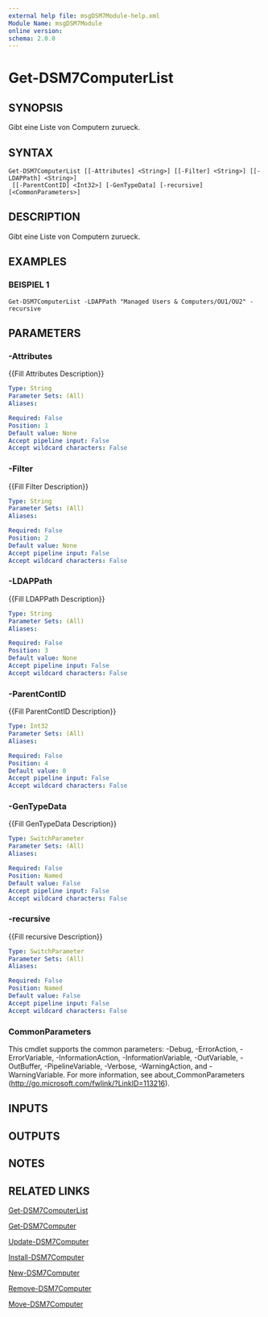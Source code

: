 ```yaml
---
external help file: msgDSM7Module-help.xml
Module Name: msgDSM7Module
online version:
schema: 2.0.0
---
```


# Get-DSM7ComputerList

## SYNOPSIS
Gibt eine Liste von Computern zurueck.

## SYNTAX

```
Get-DSM7ComputerList [[-Attributes] <String>] [[-Filter] <String>] [[-LDAPPath] <String>]
 [[-ParentContID] <Int32>] [-GenTypeData] [-recursive] [<CommonParameters>]
```

## DESCRIPTION
Gibt eine Liste von Computern zurueck.

## EXAMPLES

### BEISPIEL 1
```
Get-DSM7ComputerList -LDAPPath "Managed Users & Computers/OU1/OU2" -recursive
```

## PARAMETERS

### -Attributes
{{Fill Attributes Description}}

```yaml
Type: String
Parameter Sets: (All)
Aliases:

Required: False
Position: 1
Default value: None
Accept pipeline input: False
Accept wildcard characters: False
```

### -Filter
{{Fill Filter Description}}

```yaml
Type: String
Parameter Sets: (All)
Aliases:

Required: False
Position: 2
Default value: None
Accept pipeline input: False
Accept wildcard characters: False
```

### -LDAPPath
{{Fill LDAPPath Description}}

```yaml
Type: String
Parameter Sets: (All)
Aliases:

Required: False
Position: 3
Default value: None
Accept pipeline input: False
Accept wildcard characters: False
```

### -ParentContID
{{Fill ParentContID Description}}

```yaml
Type: Int32
Parameter Sets: (All)
Aliases:

Required: False
Position: 4
Default value: 0
Accept pipeline input: False
Accept wildcard characters: False
```

### -GenTypeData
{{Fill GenTypeData Description}}

```yaml
Type: SwitchParameter
Parameter Sets: (All)
Aliases:

Required: False
Position: Named
Default value: False
Accept pipeline input: False
Accept wildcard characters: False
```

### -recursive
{{Fill recursive Description}}

```yaml
Type: SwitchParameter
Parameter Sets: (All)
Aliases:

Required: False
Position: Named
Default value: False
Accept pipeline input: False
Accept wildcard characters: False
```

### CommonParameters
This cmdlet supports the common parameters: -Debug, -ErrorAction, -ErrorVariable, -InformationAction, -InformationVariable, -OutVariable, -OutBuffer, -PipelineVariable, -Verbose, -WarningAction, and -WarningVariable.
For more information, see about_CommonParameters (http://go.microsoft.com/fwlink/?LinkID=113216).

## INPUTS

## OUTPUTS

## NOTES

## RELATED LINKS

[Get-DSM7ComputerList]()

[Get-DSM7Computer]()

[Update-DSM7Computer]()

[Install-DSM7Computer]()

[New-DSM7Computer]()

[Remove-DSM7Computer]()

[Move-DSM7Computer]()

